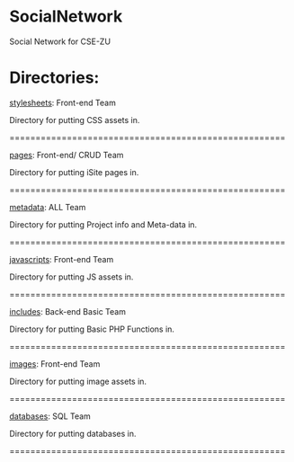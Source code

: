 # SocialNetwork
Social Network for CSE-ZU



Directories:
=====================================================

[stylesheets](./stylesheets): Front-end Team

Directory for putting CSS assets in.

=====================================================

[pages](./pages): Front-end/ CRUD Team

Directory for putting iSite pages in.

=====================================================

[metadata](./metadata): ALL Team

Directory for putting Project info and Meta-data in.

=====================================================

[javascripts](./javascripts): Front-end Team

Directory for putting JS assets in.

=====================================================

[includes](./includes): Back-end Basic Team

Directory for putting Basic PHP Functions in.

=====================================================

[images](./images): Front-end Team

Directory for putting image assets in.

=====================================================

[databases](./databases): SQL Team

Directory for putting databases in.

=====================================================
